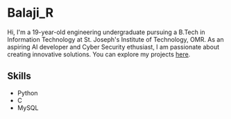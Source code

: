 # Balaji_R

Hi, I'm a 19-year-old engineering undergraduate pursuing a B.Tech in Information Technology at St. Joseph's Institute of Technology, OMR. As an aspiring AI developer and Cyber Security ethusiast, I am passionate about creating innovative solutions. You can explore my projects [here](#).

## Skills
+ Python
+ C
+ MySQL
